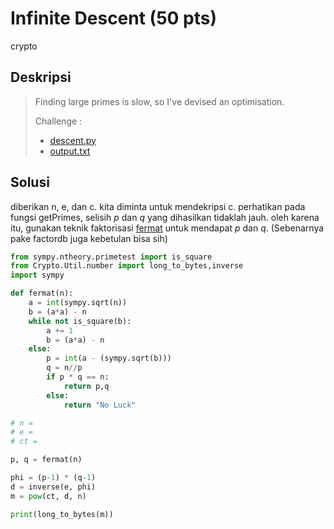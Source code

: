 # Infinite Descent (50 pts)
crypto

## Deskripsi
> Finding large primes is slow, so I've devised an optimisation.
>
> Challenge :
> - [descent.py](https://cryptohack.org/static/challenges/descent_240fda375202c97a3cbaf3fdedbb8266.py)
> - [output.txt](https://cryptohack.org/static/challenges/output_14f82a67efe7b7edffb810dbb7ab5f27.txt)

## Solusi
diberikan n, e, dan c. kita diminta untuk mendekripsi c.
perhatikan pada fungsi getPrimes, selisih $p$ dan $q$ yang dihasilkan tidaklah jauh.
oleh karena itu, gunakan teknik faktorisasi [fermat](https://facthacks.cr.yp.to/fermat.html) untuk mendapat $p$ dan $q$.
(Sebenarnya pake factordb juga kebetulan bisa sih)

``` python
from sympy.ntheory.primetest import is_square
from Crypto.Util.number import long_to_bytes,inverse
import sympy

def fermat(n):
    a = int(sympy.sqrt(n)) 
    b = (a*a) - n
    while not is_square(b):
        a += 1
        b = (a*a) - n
    else:
        p = int(a - (sympy.sqrt(b)))
        q = n//p
        if p * q == n:
            return p,q
        else:
            return "No Luck"

# n =
# e = 
# ct =

p, q = fermat(n)

phi = (p-1) * (q-1)
d = inverse(e, phi)
m = pow(ct, d, n)

print(long_to_bytes(m))
```

